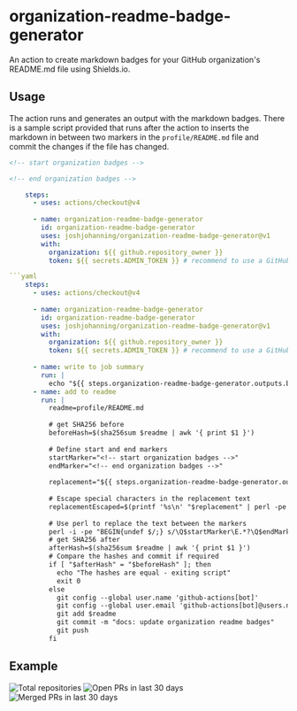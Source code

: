 # organization-readme-badge-generator

An action to create markdown badges for your GitHub organization's README.md file using Shields.io.

## Usage

The action runs and generates an output with the markdown badges. There is a sample script provided that runs after the action to inserts the markdown in between two markers in the `profile/README.md` file and commit the changes if the file has changed.

```md
<!-- start organization badges -->

<!-- end organization badges -->
```

```yaml
    steps:
      - uses: actions/checkout@v4
  
      - name: organization-readme-badge-generator
        id: organization-readme-badge-generator
        uses: joshjohanning/organization-readme-badge-generator@v1
        with:
          organization: ${{ github.repository_owner }}
          token: ${{ secrets.ADMIN_TOKEN }} # recommend to use a GitHub App and not a PAT

```yaml
    steps:
      - uses: actions/checkout@v4
  
      - name: organization-readme-badge-generator
        id: organization-readme-badge-generator
        uses: joshjohanning/organization-readme-badge-generator@v1
        with:
          organization: ${{ github.repository_owner }}
          token: ${{ secrets.ADMIN_TOKEN }} # recommend to use a GitHub App and not a PAT
    
      - name: write to job summary
        run: |
          echo "${{ steps.organization-readme-badge-generator.outputs.badges }}" >> $GITHUB_STEP_SUMMARY
      - name: add to readme
        run: |
          readme=profile/README.md
          
          # get SHA256 before
          beforeHash=$(sha256sum $readme | awk '{ print $1 }')
          
          # Define start and end markers
          startMarker="<!-- start organization badges -->"
          endMarker="<!-- end organization badges -->"
          
          replacement="${{ steps.organization-readme-badge-generator.outputs.badges }}"
          
          # Escape special characters in the replacement text
          replacementEscaped=$(printf '%s\n' "$replacement" | perl -pe 's/([\\\/\$\(\)@])/\\$1/g')
          
          # Use perl to replace the text between the markers
          perl -i -pe "BEGIN{undef $/;} s/\Q$startMarker\E.*?\Q$endMarker\E/$startMarker\n$replacementEscaped\n$endMarker/smg" $readme
          # get SHA256 after
          afterHash=$(sha256sum $readme | awk '{ print $1 }')
          # Compare the hashes and commit if required
          if [ "$afterHash" = "$beforeHash" ]; then
            echo "The hashes are equal - exiting script"
            exit 0
          else
            git config --global user.name 'github-actions[bot]'
            git config --global user.email 'github-actions[bot]@users.noreply.github.com'
            git add $readme
            git commit -m "docs: update organization readme badges"
            git push
          fi
```

## Example

<!-- start organization badges -->
![Total repositories](https://img.shields.io/static/v1?label=Total%20repositories&message=341&color=blue) ![Open PRs in last 30 days](https://img.shields.io/static/v1?label=Open%20PRs%20in%20last%2030%20days&message=29&color=blue) ![Merged PRs in last 30 days](https://img.shields.io/static/v1?label=Merged%20PRs%20in%20last%2030%20days&message=2&color=blue)
<!-- end organization badges -->
